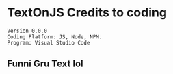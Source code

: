# TextOnJS Credits to coding
```
Version 0.0.0
Coding Platform: JS, Node, NPM.
Program: Visual Studio Code
```
## Funni Gru Text lol
